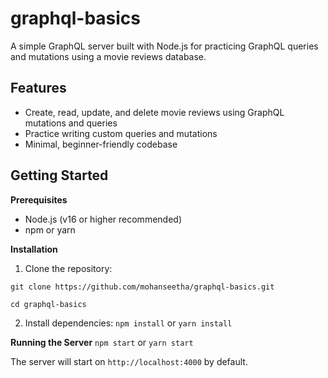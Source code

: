 # graphql-basics

A simple GraphQL server built with Node.js for practicing GraphQL queries and mutations using a movie reviews database.

## Features
- Create, read, update, and delete movie reviews using GraphQL mutations and queries
- Practice writing custom queries and mutations
- Minimal, beginner-friendly codebase

## Getting Started

**Prerequisites**
- Node.js (v16 or higher recommended)
- npm or yarn

**Installation**
1.	Clone the repository:
 ```
git clone https://github.com/mohanseetha/graphql-basics.git

cd graphql-basics
```
2.	Install dependencies:
`npm install`
or
`yarn install`

**Running the Server**
`npm start`
or
`yarn start`

The server will start on `http://localhost:4000` by default.
